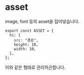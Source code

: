 # asset

image, font 등의 asset을 집어넣습니다.

```tsx
export const ASSET = {
  hi: {
    src: "경로",
    height: 10,
    width: 10,
  },
};
```

이와 같은 형태로 관리하곤합니다.
